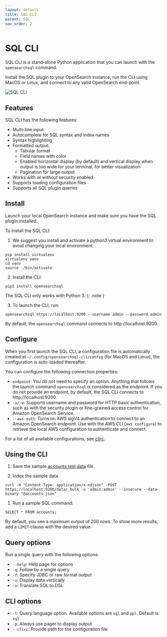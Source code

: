```yaml
---
layout: default
title: SQL CLI
parent: SQL
nav_order: 2
---
```


# SQL CLI

SQL CLI is a stand-alone Python application that you can launch with the `opensearchsql` command.

Install the SQL plugin to your OpenSearch instance, run the CLI using MacOS or Linux, and connect to any valid OpenSearch end-point.

![SQL CLI]({{site.url}}{{site.baseurl}}/images/cli.gif)

## Features

SQL CLI has the following features:

- Multi-line input
- Autocomplete for SQL syntax and index names
- Syntax highlighting
- Formatted output:
  - Tabular format
  - Field names with color
  - Enabled horizontal display (by default) and vertical display when output is too wide for your terminal, for better visualization
  - Pagination for large output
- Works with or without security enabled
- Supports loading configuration files
- Supports all SQL plugin queries

## Install

Launch your local OpenSearch instance and make sure you have the SQL plugin installed.

To install the SQL CLI:

1. We suggest you install and activate a python3 virtual environment to avoid changing your local environment:
```
pip install virtualenv
virtualenv venv
cd venv
source ./bin/activate
```

2. Install the CLI:
```
pip3 install opensearchsql
```

The SQL CLI only works with Python 3.
{: .note }

3. To launch the CLI, run:
```
opensearchsql https://localhost:9200 --username admin --password admin
```
By default, the `opensearchsql` command connects to http://localhost:9200.

## Configure

When you first launch the SQL CLI, a configuration file is automatically created at `~/.config/opensearchsql-cli/config` (for MacOS and Linux), the configuration is auto-loaded thereafter.

You can configure the following connection properties:

- `endpoint`: You do not need to specify an option. Anything that follows the launch command `opensearchsql` is considered as the endpoint. If you do not provide an endpoint, by default, the SQL CLI connects to http://localhost:9200.
- `-u/-w`: Supports username and password for HTTP basic authentication, such as with the security plugin or fine-grained access control for Amazon OpenSearch Service.
- `--aws-auth`: Turns on AWS sigV4 authentication to connect to an Amazon OpenSearch endpoint. Use with the AWS CLI (`aws configure`) to retrieve the local AWS configuration to authenticate and connect.

For a list of all available configurations, see [clirc](https://github.com/opensearch-project/sql/blob/main/sql-cli/src/opensearch_sql_cli/conf/clirc).

## Using the CLI

1. Save the sample [accounts test data](https://github.com/opensearch-project/sql/blob/main/doctest/test_data/accounts.json) file.

1. Index the sample data.
```
curl -H "Content-Type: application/x-ndjson" -POST https://localhost:9200/data/_bulk -u 'admin:admin' --insecure --data-binary "@accounts.json"
```

1. Run a sample SQL command:
```
SELECT * FROM accounts;
```

By default, you see a maximum output of 200 rows. To show more results, add a `LIMIT` clause with the desired value.

## Query options

Run a single query with the following options:

- `--help`: Help page for options
- `-q`: Follow by a single query
- `-f`: Specify JDBC or raw format output
- `-v`: Display data vertically
- `-e`: Translate SQL to DSL

## CLI options

- `-l`: Query language option. Available options are `sql` and `ppl`. Default is `sql`
- `-p`: Always use pager to display output
- `--clirc`: Provide path for the configuration file

